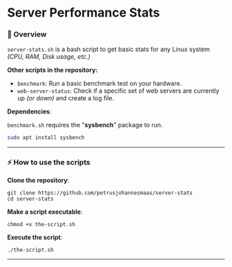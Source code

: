 # Server Performance Stats

### 🧠 Overview
`server-stats.sh` is a bash script to get basic stats for any Linux system *(CPU, RAM, Disk usage, etc.)*

**Other scripts in the repository:**
* `benchmark`: Run a basic benchmark test on your hardware. 
* `web-server-status`: Check if a specific set of web servers are currently up *(or down)* and create a log file. 

**Dependencies**:

`benchmark.sh` requires the "**sysbench**" package to run.
```sh
sudo apt install sysbench
```

---

### ⚡️ How to use the scripts

**Clone the repository**:
```shell
git clone https://github.com/petrusjohannesmaas/server-stats
cd server-stats
```

**Make a script executable**:
```shell
chmod +x the-script.sh
```

**Execute the script**:
```shell
./the-script.sh
```

---